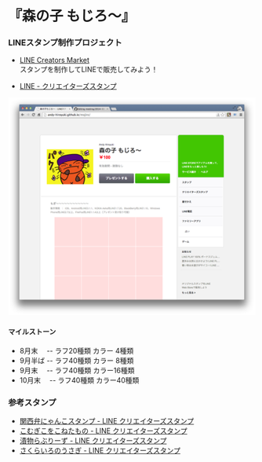 『森の子 もじろ〜』
===================

### LINEスタンプ制作プロジェクト

- [LINE Creators Market](https://creator.line.me/ja/)  
  スタンプを制作してLINEで販売してみよう！

- [LINE - クリエイターズスタンプ](https://store.line.me/stickershop/showcase/top_creators/ja)


![](https://raw.githubusercontent.com/andy-hiroyuki/mojiro/master/screenshot.png)

#### マイルストーン

-  8月末　 -- ラフ20種類 カラー 4種類
-  9月半ば -- ラフ40種類 カラー 8種類
-  9月末　 -- ラフ40種類 カラー16種類
- 10月末　 -- ラフ40種類 カラー40種類


### 参考スタンプ

- [関西弁にゃんこスタンプ - LINE クリエイターズスタンプ](https://store.line.me/stickershop/product/1002405/ja)
- [こむぎこをこねたもの - LINE クリエイターズスタンプ](https://store.line.me/stickershop/product/1000963/ja)
- [漬物らぶりーず - LINE クリエイターズスタンプ](https://store.line.me/stickershop/product/1008834/ja)
- [さくらいろのうさぎ - LINE クリエイターズスタンプ](https://store.line.me/stickershop/product/1001283/ja)
